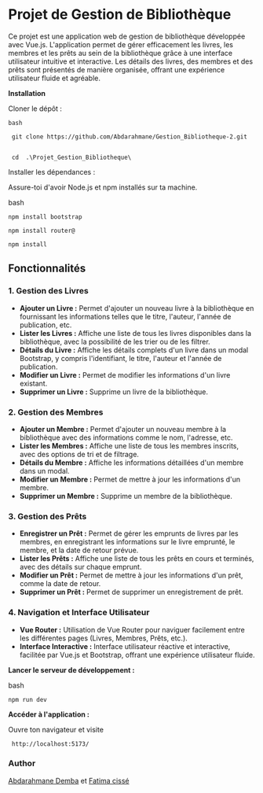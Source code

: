 



# Projet de Gestion de Bibliothèque

Ce projet est une application web de gestion de bibliothèque développée avec Vue.js. L'application permet de gérer efficacement les livres, les membres et les prêts au sein de la bibliothèque grâce à une interface utilisateur intuitive et interactive. Les détails des livres, des membres et des prêts sont présentés de manière organisée, offrant une expérience utilisateur fluide et agréable.

   
 **Installation**

 Cloner le dépôt :

    bash

     git clone https://github.com/Abdarahmane/Gestion_Bibliotheque-2.git


     cd  .\Projet_Gestion_Bibliotheque\

Installer les dépendances :

Assure-toi d'avoir Node.js et npm installés sur ta machine.

bash

    npm install bootstrap

    npm install router@

    npm install

## Fonctionnalités

### 1. Gestion des Livres

- **Ajouter un Livre :** Permet d'ajouter un nouveau livre à la bibliothèque en fournissant les informations telles que le titre, l'auteur, l'année de publication, etc.
- **Lister les Livres :** Affiche une liste de tous les livres disponibles dans la bibliothèque, avec la possibilité de les trier ou de les filtrer.
- **Détails du Livre :** Affiche les détails complets d'un livre dans un modal Bootstrap, y compris l'identifiant, le titre, l'auteur et l'année de publication.
- **Modifier un Livre :** Permet de modifier les informations d'un livre existant.
- **Supprimer un Livre :** Supprime un livre de la bibliothèque.

### 2. Gestion des Membres

- **Ajouter un Membre :** Permet d'ajouter un nouveau membre à la bibliothèque avec des informations comme le nom, l'adresse, etc.
- **Lister les Membres :** Affiche une liste de tous les membres inscrits, avec des options de tri et de filtrage.
- **Détails du Membre :** Affiche les informations détaillées d'un membre dans un modal.
- **Modifier un Membre :** Permet de mettre à jour les informations d'un membre.
- **Supprimer un Membre :** Supprime un membre de la bibliothèque.

### 3. Gestion des Prêts

- **Enregistrer un Prêt :** Permet de gérer les emprunts de livres par les membres, en enregistrant les informations sur le livre emprunté, le membre, et la date de retour prévue.
- **Lister les Prêts :** Affiche une liste de tous les prêts en cours et terminés, avec des détails sur chaque emprunt.
- **Modifier un Prêt :** Permet de mettre à jour les informations d'un prêt, comme la date de retour.
- **Supprimer un Prêt :** Permet de supprimer un enregistrement de prêt.

### 4. Navigation et Interface Utilisateur

- **Vue Router :** Utilisation de Vue Router pour naviguer facilement entre les différentes pages (Livres, Membres, Prêts, etc.).
- **Interface Interactive :** Interface utilisateur réactive et interactive, facilitée par Vue.js et Bootstrap, offrant une expérience utilisateur fluide.

  
**Lancer le serveur de développement :**

bash

    npm run dev

**Accéder à l'application :**

   
 Ouvre ton navigateur et visite
 
     http://localhost:5173/ 

### Author
 [Abdarahmane Demba](https://github.com/Abdarahmane/Gestion_Bibliotheque-2.git)
 et
[Fatima cissé](https://github.com/Fatoumacisse99)

 

 
   

   
